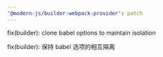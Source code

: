 ```yaml
---
'@modern-js/builder-webpack-provider': patch
---
```


fix(builder): clone babel options to maintain isolation

fix(builder): 保持 babel 选项的相互隔离

